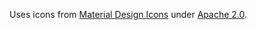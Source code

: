 Uses icons from [Material Design Icons](https://materialdesignicons.com/) under [Apache 2.0](https://github.com/Templarian/MaterialDesign/blob/master/LICENSE).
